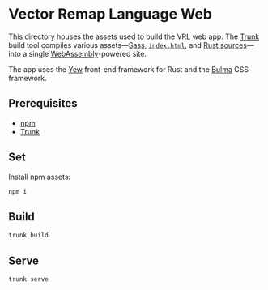 # Vector Remap Language Web

This directory houses the assets used to build the VRL web app. The [Trunk] build tool compiles
various assets—[Sass](./sass), [`index.html`](./index.html), and [Rust sources](./src)—into a single
[WebAssembly][wasm]-powered site.

The app uses the [Yew] front-end framework for Rust and the [Bulma] CSS framework.

## Prerequisites

* [npm]
* [Trunk]

## Set

Install npm assets:

```bash
npm i
```

## Build

```bash
trunk build
```

## Serve

```bash
trunk serve
```

[bulma]: https://bulma.io
[npm]: https://npmjs.org
[trunk]: https://github.com/thedodd/trunk
[wasm]: https://webassembly.org
[yew]: https://yew.rs
